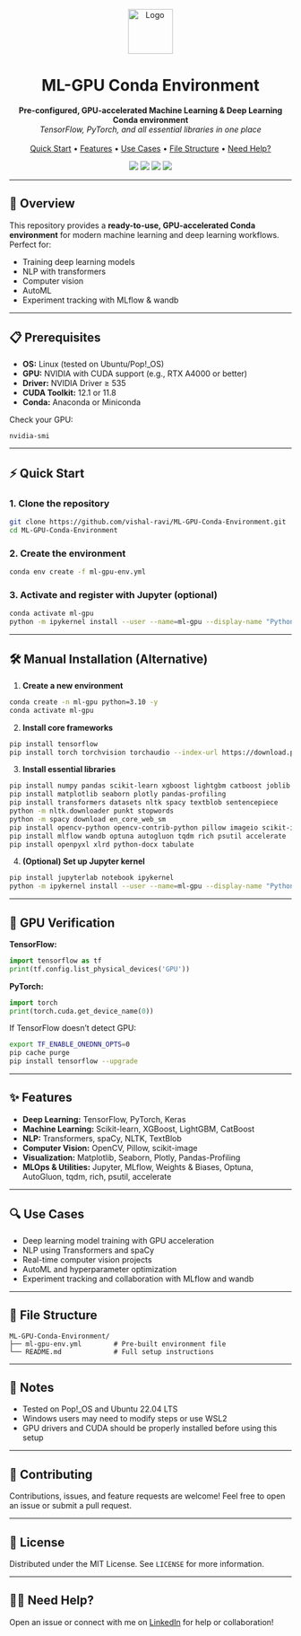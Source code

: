 <!-- PROJECT LOGO -->
<p align="center">
  <img src="https://img.icons8.com/color/96/000000/artificial-intelligence.png" alt="Logo" width="80" height="80">
</p>

<h1 align="center">ML-GPU Conda Environment</h1>

<p align="center">
  <b>Pre-configured, GPU-accelerated Machine Learning & Deep Learning Conda environment</b><br>
  <i>TensorFlow, PyTorch, and all essential libraries in one place</i>
  <br><br>
  <a href="#installation">Quick Start</a> •
  <a href="#features">Features</a> •
  <a href="#use-cases">Use Cases</a> •
  <a href="#file-structure">File Structure</a> •
  <a href="#need-help">Need Help?</a>
</p>

<p align="center">
  <img src="https://img.shields.io/badge/OS-Linux-green?logo=linux" />
  <img src="https://img.shields.io/badge/GPU-NVIDIA-brightgreen?logo=nvidia" />
  <img src="https://img.shields.io/badge/Python-3.10-blue?logo=python" />
  <img src="https://img.shields.io/badge/License-MIT-lightgrey" />
</p>

---

## 🚀 Overview

This repository provides a **ready-to-use, GPU-accelerated Conda environment** for modern machine learning and deep learning workflows. Perfect for:

- Training deep learning models
- NLP with transformers
- Computer vision
- AutoML
- Experiment tracking with MLflow & wandb

---

## 📋 Prerequisites

- **OS:** Linux (tested on Ubuntu/Pop!_OS)
- **GPU:** NVIDIA with CUDA support (e.g., RTX A4000 or better)
- **Driver:** NVIDIA Driver ≥ 535
- **CUDA Toolkit:** 12.1 or 11.8
- **Conda:** Anaconda or Miniconda

Check your GPU:
```bash
nvidia-smi
```

---

## ⚡ Quick Start

### 1. Clone the repository
```bash
git clone https://github.com/vishal-ravi/ML-GPU-Conda-Environment.git
cd ML-GPU-Conda-Environment
```

### 2. Create the environment
```bash
conda env create -f ml-gpu-env.yml
```

### 3. Activate and register with Jupyter (optional)
```bash
conda activate ml-gpu
python -m ipykernel install --user --name=ml-gpu --display-name "Python (ml-gpu)"
```

---

## 🛠️ Manual Installation (Alternative)

1. **Create a new environment**
```bash
conda create -n ml-gpu python=3.10 -y
conda activate ml-gpu
```
2. **Install core frameworks**
```bash
pip install tensorflow
pip install torch torchvision torchaudio --index-url https://download.pytorch.org/whl/cu121
```
3. **Install essential libraries**
```bash
pip install numpy pandas scikit-learn xgboost lightgbm catboost joblib keras h5py
pip install matplotlib seaborn plotly pandas-profiling
pip install transformers datasets nltk spacy textblob sentencepiece
python -m nltk.downloader punkt stopwords
python -m spacy download en_core_web_sm
pip install opencv-python opencv-contrib-python pillow imageio scikit-image
pip install mlflow wandb optuna autogluon tqdm rich psutil accelerate
pip install openpyxl xlrd python-docx tabulate
```
4. **(Optional) Set up Jupyter kernel**
```bash
pip install jupyterlab notebook ipykernel
python -m ipykernel install --user --name=ml-gpu --display-name "Python (ml-gpu)"
```

---

## 🧪 GPU Verification

**TensorFlow:**
```python
import tensorflow as tf
print(tf.config.list_physical_devices('GPU'))
```

**PyTorch:**
```python
import torch
print(torch.cuda.get_device_name(0))
```

If TensorFlow doesn’t detect GPU:
```bash
export TF_ENABLE_ONEDNN_OPTS=0
pip cache purge
pip install tensorflow --upgrade
```

---

## ✨ Features

- **Deep Learning:** TensorFlow, PyTorch, Keras
- **Machine Learning:** Scikit-learn, XGBoost, LightGBM, CatBoost
- **NLP:** Transformers, spaCy, NLTK, TextBlob
- **Computer Vision:** OpenCV, Pillow, scikit-image
- **Visualization:** Matplotlib, Seaborn, Plotly, Pandas-Profiling
- **MLOps & Utilities:** Jupyter, MLflow, Weights & Biases, Optuna, AutoGluon, tqdm, rich, psutil, accelerate

---

## 🔍 Use Cases

- Deep learning model training with GPU acceleration
- NLP using Transformers and spaCy
- Real-time computer vision projects
- AutoML and hyperparameter optimization
- Experiment tracking and collaboration with MLflow and wandb

---

## 📁 File Structure

```
ML-GPU-Conda-Environment/
├── ml-gpu-env.yml        # Pre-built environment file
└── README.md             # Full setup instructions
```

---

## 📌 Notes

- Tested on Pop!_OS and Ubuntu 22.04 LTS
- Windows users may need to modify steps or use WSL2
- GPU drivers and CUDA should be properly installed before using this setup

---

## 🤝 Contributing

Contributions, issues, and feature requests are welcome! Feel free to open an issue or submit a pull request.

---

## 📄 License

Distributed under the MIT License. See `LICENSE` for more information.

---

## 🙋‍♂️ Need Help?

Open an issue or connect with me on [LinkedIn](https://www.linkedin.com/in/vishal-ravi07/) for help or collaboration!


